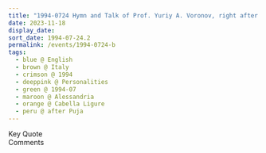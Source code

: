 ```yaml
---
title: "1994-0724 Hymn and Talk of Prof. Yuriy A. Voronov, right after the Guru Pūjā, Tent, Cabella Ligure, Alessandria, Italy"
date: 2023-11-18
display_date: 
sort_date: 1994-07-24.2
permalink: /events/1994-0724-b
tags:
  - blue @ English
  - brown @ Italy
  - crimson @ 1994
  - deeppink @ Personalities
  - green @ 1994-07
  - maroon @ Alessandria
  - orange @ Cabella Ligure
  - peru @ after Puja
---
```


<wave-list>
  <list-title color="green" width="75">Key Quote</list-title>
  <list-item color="BlanchedAlmond"  width="200"></list-item>
  <list-item color="Lavender"></list-item>
  <list-item color="BlanchedAlmond"></list-item>
</wave-list>

<br>

<wave-list>
  <list-title color="green" width="75">Comments</list-title>
  <list-item color="BlanchedAlmond"  width="200"></list-item>
  <list-item color="Lavender"></list-item>
  <list-item color="BlanchedAlmond"></list-item>
</wave-list>